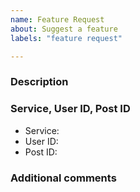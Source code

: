 ```yaml
---
name: Feature Request
about: Suggest a feature
labels: "feature request"

---
```

<!-- If you do not fill out this forum correctly your issue will be closed! -->

### Description
<!-- A description of the feature. -->


### Service, User ID, Post ID
<!-- If your feature if for a specific type of post or user please list it here -->
<!-- Your Link: `https://kemono.party/{Service}/user/{User ID}/post/{Post ID}` -->
- Service:
- User ID:
- Post ID:

### Additional comments
<!-- Anything else you think might help. -->

